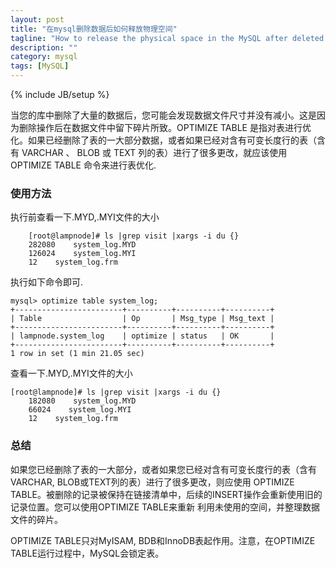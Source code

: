 ```yaml
---
layout: post
title: "在mysql删除数据后如何释放物理空间"
tagline: "How to release the physical space in the MySQL after deleted data"
description: ""
category: mysql
tags: [MySQL]
---
```

{% include JB/setup %}

当您的库中删除了大量的数据后，您可能会发现数据文件尺寸并没有减小。这是因为删除操作后在数据文件中留下碎片所致。OPTIMIZE TABLE 是指对表进行优化。如果已经删除了表的一大部分数据，或者如果已经对含有可变长度行的表（含有 VARCHAR 、 BLOB 或 TEXT 列的表）进行了很多更改，就应该使用 OPTIMIZE TABLE 命令来进行表优化.

### 使用方法
执行前查看一下.MYD,.MYI文件的大小

        [root@lampnode]# ls |grep visit |xargs -i du {}
		282080    system_log.MYD
		126024    system_log.MYI
		12    system_log.frm

执行如下命令即可.

	mysql> optimize table system_log;
	+------------------------+----------+----------+----------+  
	| Table                  | Op       | Msg_type | Msg_text |  
	+------------------------+----------+----------+----------+  
	| lampnode.system_log	 | optimize | status   | OK       |  
	+------------------------+----------+----------+----------+  
	1 row in set (1 min 21.05 sec)  


查看一下.MYD,.MYI文件的大小

	[root@lampnode]# ls |grep visit |xargs -i du {}  
		182080    system_log.MYD                  
		66024    system_log.MYI
		12    system_log.frm 

### 总结
如果您已经删除了表的一大部分，或者如果您已经对含有可变长度行的表（含有VARCHAR, BLOB或TEXT列的表）进行了很多更改，则应使用 OPTIMIZE TABLE。被删除的记录被保持在链接清单中，后续的INSERT操作会重新使用旧的记录位置。您可以使用OPTIMIZE TABLE来重新 利用未使用的空间，并整理数据文件的碎片。

OPTIMIZE TABLE只对MyISAM, BDB和InnoDB表起作用。注意，在OPTIMIZE TABLE运行过程中，MySQL会锁定表。
 
